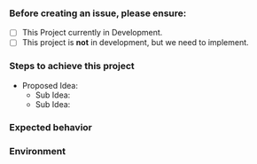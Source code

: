 
<!-- Welcome to the Project To Do List. -->

### Before creating an issue, please ensure:
- [ ] This Project currently in Development.
- [ ] This project is **not** in development, but we need to implement.

### Steps to achieve this project

- Proposed Idea: <!--Main Idea to implement-->
  - Sub Idea: <!--Details on how to achieve project-->
  - Sub Idea: <!--Details on how to achieve project-->

### Expected behavior
<!-- Tell us what should happen -->


### Environment
<!-- Where will this project be located in correlation to map. -->